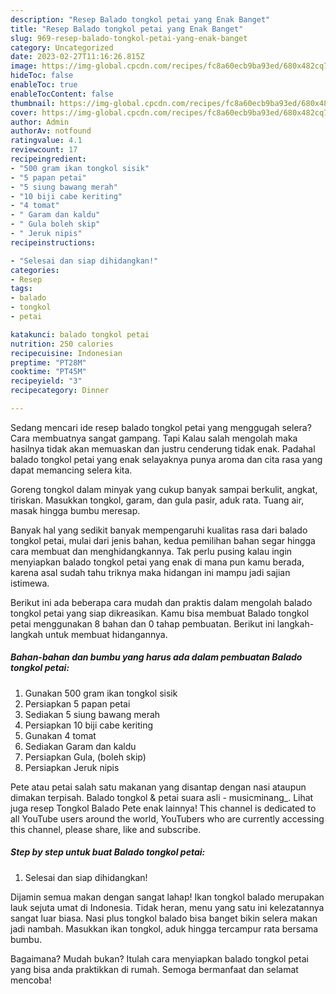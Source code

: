```yaml
---
description: "Resep Balado tongkol petai yang Enak Banget"
title: "Resep Balado tongkol petai yang Enak Banget"
slug: 969-resep-balado-tongkol-petai-yang-enak-banget
category: Uncategorized
date: 2023-02-27T11:16:26.815Z
image: https://img-global.cpcdn.com/recipes/fc8a60ecb9ba93ed/680x482cq70/balado-tongkol-petai-foto-resep-utama.jpg
hideToc: false
enableToc: true
enableTocContent: false
thumbnail: https://img-global.cpcdn.com/recipes/fc8a60ecb9ba93ed/680x482cq70/balado-tongkol-petai-foto-resep-utama.jpg
cover: https://img-global.cpcdn.com/recipes/fc8a60ecb9ba93ed/680x482cq70/balado-tongkol-petai-foto-resep-utama.jpg
author: Admin
authorAv: notfound
ratingvalue: 4.1
reviewcount: 17
recipeingredient:
- "500 gram ikan tongkol sisik"
- "5 papan petai"
- "5 siung bawang merah"
- "10 biji cabe keriting"
- "4 tomat"
- " Garam dan kaldu"
- " Gula boleh skip"
- " Jeruk nipis"
recipeinstructions:

- "Selesai dan siap dihidangkan!"
categories:
- Resep
tags:
- balado
- tongkol
- petai

katakunci: balado tongkol petai 
nutrition: 250 calories
recipecuisine: Indonesian
preptime: "PT28M"
cooktime: "PT45M"
recipeyield: "3"
recipecategory: Dinner

---
```



Sedang mencari ide resep balado tongkol petai yang menggugah selera? Cara membuatnya sangat gampang. Tapi Kalau salah mengolah maka hasilnya tidak akan memuaskan dan justru cenderung tidak enak. Padahal balado tongkol petai yang enak selayaknya punya aroma dan cita rasa yang dapat memancing selera kita.


Goreng tongkol dalam minyak yang cukup banyak sampai berkulit, angkat, tiriskan. Masukkan tongkol, garam, dan gula pasir, aduk rata. Tuang air, masak hingga bumbu meresap.

Banyak hal yang sedikit banyak mempengaruhi kualitas rasa dari balado tongkol petai, mulai dari jenis bahan, kedua pemilihan bahan segar hingga cara membuat dan menghidangkannya. Tak perlu pusing kalau ingin menyiapkan balado tongkol petai yang enak di mana pun kamu berada, karena asal sudah tahu triknya maka hidangan ini mampu jadi sajian istimewa.


Berikut ini ada beberapa cara mudah dan praktis dalam mengolah balado tongkol petai yang siap dikreasikan. Kamu bisa membuat Balado tongkol petai menggunakan 8 bahan dan 0 tahap pembuatan. Berikut ini langkah-langkah untuk membuat hidangannya.

<!--inarticleads1-->

##### Bahan-bahan dan bumbu yang harus ada dalam pembuatan Balado tongkol petai:

1. Gunakan 500 gram ikan tongkol sisik
1. Persiapkan 5 papan petai
1. Sediakan 5 siung bawang merah
1. Persiapkan 10 biji cabe keriting
1. Gunakan 4 tomat
1. Sediakan  Garam dan kaldu
1. Persiapkan  Gula, (boleh skip)
1. Persiapkan  Jeruk nipis


Pete atau petai salah satu makanan yang disantap dengan nasi ataupun dimakan terpisah. Balado tongkol &amp; petai suara asli - musicminang_. Lihat juga resep Tongkol Balado Pete enak lainnya! This channel is dedicated to all YouTube users around the world, YouTubers who are currently accessing this channel, please share, like and subscribe. 

<!--inarticleads2-->

##### Step by step untuk buat Balado tongkol petai:


1. Selesai dan siap dihidangkan!

Dijamin semua makan dengan sangat lahap! Ikan tongkol balado merupakan lauk sejuta umat di Indonesia. Tidak heran, menu yang satu ini kelezatannya sangat luar biasa. Nasi plus tongkol balado bisa banget bikin selera makan jadi nambah. Masukkan ikan tongkol, aduk hingga tercampur rata bersama bumbu. 

Bagaimana? Mudah bukan? Itulah cara menyiapkan balado tongkol petai yang bisa anda praktikkan di rumah. Semoga bermanfaat dan selamat mencoba!
